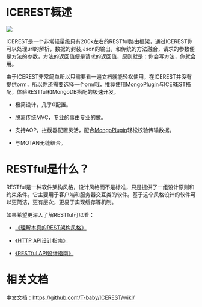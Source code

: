 # ICEREST概述

![](http://i4.piimg.com/1949/9b7b792d5b9a1261.jpg)

ICEREST是一个非常轻量级只有200k左右的RESTful路由框架，通过ICEREST你可以处理url的解析，数据的封装,Json的输出，和传统的方法融合，请求的参数便是方法的参数，方法的返回值便是请求的返回值，原则就是：你会写方法，你就会用。

由于ICEREST非常简单所以只需要看一遍文档就能轻松使用。在ICEREST并没有提供orm，所以你还需要选择一个orm哦，推荐使用[MongoPlugin](https://github.com/T-baby/MongoDB-Plugin)与ICEREST搭配，体验RESTful和MongoDB搭配的极速开发。

- 极简设计，几乎0配置。

- 脱离传统MVC，专业的事由专业的做。

- 支持AOP，拦截器配置灵活，配合[MongoPlugin](https://github.com/T-baby/MongoDB-Plugin)轻松校验传输数据。

- 与MOTAN无缝结合。

# RESTful是什么？

RESTful是一种软件架构风格，设计风格而不是标准，只是提供了一组设计原则和约束条件。它主要用于客户端和服务器交互类的软件。基于这个风格设计的软件可以更简洁，更有层次，更易于实现缓存等机制。

如果希望更深入了解RESTful可以看：

- [《理解本真的REST架构风格》](http://www.infoq.com/cn/articles/understanding-restful-style)

- [《HTTP API设计指南》](http://www.cybermkd.com/restful-api-she-ji-zhi-nan/)

- [《RESTful API设计指南》](http://www.cybermkd.com/restful-apishe-ji-zhi-nan/)

# 相关文档

中文文档：https://github.com/T-baby/ICEREST/wiki/
